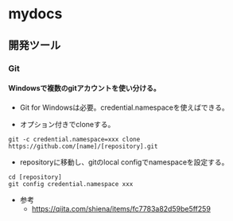 # mydocs

## 開発ツール

### Git

#### Windowsで複数のgitアカウントを使い分ける。

- Git for Windowsは必要。credential.namespaceを使えばできる。

- オプション付きでcloneする。
```
git -c credential.namespace=xxx clone https://github.com/[name]/[repository].git
```

- repositoryに移動し、gitのlocal configでnamespaceを設定する。
```
cd [repository]
git config credential.namespace xxx
```

- 参考
  - https://qiita.com/shiena/items/fc7783a82d59be5ff259
